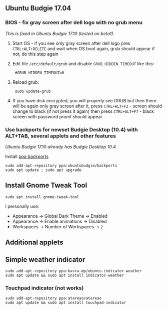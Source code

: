 ## Ubuntu Budgie 17.04

###  BIOS - fix gray screen after dell logo with no grub menu

_This is fixed in Ubuntu Budgie 17.10 (tested on beta1)._

1. Start OS - if you see only gray screen after dell logo pres `CTRL+ALT+DELETE` and wait when OS boot again, grub should appear if not, do this step again
1. Edit file `/etc/default/grub` and disable `GRUB_HIDDEN_TIMEOUT` like this:

		#GRUB_HIDDEN_TIMEOUT=0

1. Reload grub:

		sudo update-grub

1. If you have disk encrypted, you will properly see GRUB but then there will be again only gray screen after it, press `CTRL+ALT+F2` - screen should change to black (if not press it again) then press `CTRL+ALT+F7` - black screen with password promt should appear

### Use backports for newset Budgie Desktop (10.4) with ALT+TAB, several applets and other features

_Ubuntu Budgie 17.10 already has Budgie Desktop 10.4._

Install [ppa backports](https://launchpad.net/~ubuntubudgie/+archive/ubuntu/backports)

	sudo add-apt-repository ppa:ubuntubudgie/backports
	sudo apt update ; sudo apt upgrade

## Install Gnome Tweak Tool

	sudo apt install gnome-tweak-tool

I personally use:

- Appearance -> Global Dark Theme -> Enabled
- Appearance -> Enable animations -> Disabled
- Workspaces -> Number of Workspaces -> `2`

## Additional applets

## Simple weather indicator

	sudo add-apt-repository ppa:kasra-mp/ubuntu-indicator-weather
	sudo apt update && sudo apt install indicator-weather

### Touchpad indicator (not works)

	sudo add-apt-repository ppa:atareao/atareao
	sudo apt update && sudo apt install touchpad-indicator
